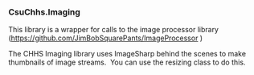 ### CsuChhs.Imaging

This library is a wrapper for calls to the image processor library (https://github.com/JimBobSquarePants/ImageProcessor )

The CHHS Imaging library uses ImageSharp behind the scenes to make thumbnails of image streams.  You can use the resizing class to do this.
